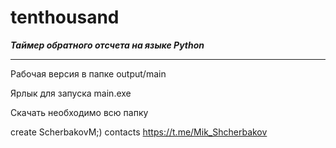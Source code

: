 # tenthousand
___Таймер обратного отсчета на языке Python___
____
Рабочая версия в папке output/main

Ярлык для запуска main.exe 

Скачать необходимо всю папку


create ScherbakovM;) contacts https://t.me/Mik_Shcherbakov
